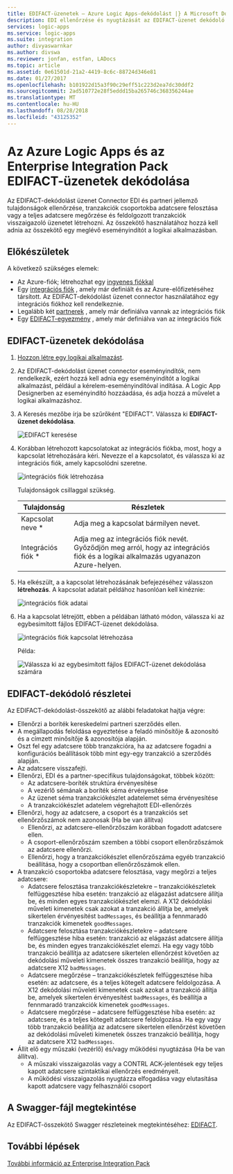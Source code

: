 ```yaml
---
title: EDIFACT-üzenetek – Azure Logic Apps-dekódolást |} A Microsoft Docs
description: EDI ellenőrzése és nyugtázását az EDIFACT-üzenet dekódoló az Azure Logic Apps Enterprise Integration Pack-a
services: logic-apps
ms.service: logic-apps
ms.suite: integration
author: divyaswarnkar
ms.author: divswa
ms.reviewer: jonfan, estfan, LADocs
ms.topic: article
ms.assetid: 0e61501d-21a2-4419-8c6c-88724d346e81
ms.date: 01/27/2017
ms.openlocfilehash: b101922d15a3f90c29eff51c223d2ea7dc30ddf2
ms.sourcegitcommit: 2ad510772e28f5eddd15ba265746c368356244ae
ms.translationtype: MT
ms.contentlocale: hu-HU
ms.lasthandoff: 08/28/2018
ms.locfileid: "43125352"
---
```

# <a name="decode-edifact-messages-for-azure-logic-apps-with-the-enterprise-integration-pack"></a>Az Azure Logic Apps és az Enterprise Integration Pack EDIFACT-üzenetek dekódolása

Az EDIFACT-dekódolást üzenet Connector EDI és partneri jellemző tulajdonságok ellenőrzése, tranzakciók csoportokba adatcsere felosztása vagy a teljes adatcsere megőrzése és feldolgozott tranzakciók visszaigazoló üzenetet létrehozni. Az összekötő használatához hozzá kell adnia az összekötő egy meglévő eseményindítót a logikai alkalmazásban.

## <a name="before-you-start"></a>Előkészületek

A következő szükséges elemek:

* Az Azure-fiók; létrehozhat egy [ingyenes fiókkal](https://azure.microsoft.com/free)
* Egy [integrációs fiók](logic-apps-enterprise-integration-create-integration-account.md) , amely már definiált és az Azure-előfizetéséhez társított. Az EDIFACT-dekódolást üzenet connector használatához egy integrációs fiókhoz kell rendelkeznie. 
* Legalább két [partnerek](logic-apps-enterprise-integration-partners.md) , amely már definiálva vannak az integrációs fiók
* Egy [EDIFACT-egyezmény](logic-apps-enterprise-integration-edifact.md) , amely már definiálva van az integrációs fiók

## <a name="decode-edifact-messages"></a>EDIFACT-üzenetek dekódolása

1. [Hozzon létre egy logikai alkalmazást](quickstart-create-first-logic-app-workflow.md).

2. Az EDIFACT-dekódolást üzenet connector eseményindítók, nem rendelkezik, ezért hozzá kell adnia egy eseményindítót a logikai alkalmazást, például a kérelem-eseményindítóval indítása. A Logic App Designerben az eseményindító hozzáadása, és adja hozzá a művelet a logikai alkalmazáshoz.

3. A Keresés mezőbe írja be szűrőként "EDIFACT". Válassza ki **EDIFACT-üzenet dekódolása**.
   
    ![EDIFACT keresése](./media/logic-apps-enterprise-integration-edifact-decode/edifactdecodeimage1.png)

3. Korábban létrehozott kapcsolatokat az integrációs fiókba, most, hogy a kapcsolat létrehozására kéri. Nevezze el a kapcsolatot, és válassza ki az integrációs fiók, amely kapcsolódni szeretne.
   
    ![integrációs fiók létrehozása](./media/logic-apps-enterprise-integration-edifact-decode/edifactdecodeimage2.png)

    Tulajdonságok csillaggal szükség.

    | Tulajdonság | Részletek |
    | --- | --- |
    | Kapcsolat neve * |Adja meg a kapcsolat bármilyen nevet. |
    | Integrációs fiók * |Adja meg az integrációs fiók nevét. Győződjön meg arról, hogy az integrációs fiók és a logikai alkalmazás ugyanazon Azure-helyen. |

4. Ha elkészült, a a kapcsolat létrehozásának befejezéséhez válasszon **létrehozás**. A kapcsolat adatait példához hasonlóan kell kinéznie:

    ![integrációs fiók adatai](./media/logic-apps-enterprise-integration-edifact-decode/edifactdecodeimage3.png)  

5. Ha a kapcsolat létrejött, ebben a példában látható módon, válassza ki az egybesimított fájlos EDIFACT-üzenet dekódolása.

    ![integrációs fiók kapcsolat létrehozása](./media/logic-apps-enterprise-integration-edifact-decode/edifactdecodeimage4.png)  

    Példa:

    ![Válassza ki az egybesimított fájlos EDIFACT-üzenet dekódolása számára](./media/logic-apps-enterprise-integration-edifact-decode/edifactdecodeimage5.png)  

## <a name="edifact-decoder-details"></a>EDIFACT-dekódoló részletei

Az EDIFACT-dekódolást-összekötő az alábbi feladatokat hajtja végre: 

* Ellenőrzi a boríték kereskedelmi partneri szerződés ellen.
* A megállapodás feloldása egyeztetése a feladó minősítője & azonosító és a címzett minősítője & azonosítója alapján.
* Oszt fel egy adatcsere több tranzakcióra, ha az adatcsere fogadni a konfigurációs beállítások több mint egy-egy tranzakció a szerződés alapján.
* Az adatcsere visszafejti.
* Ellenőrzi, EDI és a partner-specifikus tulajdonságokat, többek között:
  * Az adatcsere-boríték struktúra érvényesítése
  * A vezérlő sémának a boríték séma érvényesítése
  * Az üzenet séma tranzakciókészlet adatelemet séma érvényesítése
  * A tranzakciókészlet adatelem végrehajtott EDI-ellenőrzés
* Ellenőrzi, hogy az adatcsere, a csoport és a tranzakciós set ellenőrzőszámok nem azonosak (Ha be van állítva) 
  * Ellenőrzi, az adatcsere-ellenőrzőszám korábban fogadott adatcsere ellen. 
  * A csoport-ellenőrzőszám szemben a többi csoport ellenőrzőszámok az adatcsere ellenőrzi. 
  * Ellenőrzi, hogy a tranzakciókészlet ellenőrzőszáma egyéb tranzakció beállítása, hogy a csoportban ellenőrzőszámok ellen.
* A tranzakció csoportokba adatcsere felosztása, vagy megőrzi a teljes adatcsere:
  * Adatcsere felosztása tranzakciókészletekre – tranzakciókészletek felfüggesztése hiba esetén: tranzakció az elágazást adatcsere állítja be, és minden egyes tranzakciókészlet elemzi. 
  A X12 dekódolási műveleti kimenetek csak azokat a tranzakció állítja be, amelyek sikertelen érvényesítést `badMessages`, és beállítja a fennmaradó tranzakciók kimenetek `goodMessages`.
  * Adatcsere felosztása tranzakciókészletekre – adatcsere felfüggesztése hiba esetén: tranzakció az elágazást adatcsere állítja be, és minden egyes tranzakciókészlet elemzi. 
  Ha egy vagy több tranzakció beállítja az adatcsere sikertelen ellenőrzést követően az dekódolási műveleti kimenetek összes tranzakció beállítja, hogy az adatcsere X12 `badMessages`.
  * Adatcsere megőrzése – tranzakciókészletek felfüggesztése hiba esetén: az adatcsere, és a teljes kötegelt adatcsere feldolgozása. 
  A X12 dekódolási műveleti kimenetek csak azokat a tranzakció állítja be, amelyek sikertelen érvényesítést `badMessages`, és beállítja a fennmaradó tranzakciók kimenetek `goodMessages`.
  * Adatcsere megőrzése – adatcsere felfüggesztése hiba esetén: az adatcsere, és a teljes kötegelt adatcsere feldolgozása. 
  Ha egy vagy több tranzakció beállítja az adatcsere sikertelen ellenőrzést követően az dekódolási műveleti kimenetek összes tranzakció beállítja, hogy az adatcsere X12 `badMessages`.
* Állít elő egy műszaki (vezérlő) és/vagy működési nyugtázása (Ha be van állítva).
  * A műszaki visszaigazolás vagy a CONTRL ACK-jelentések egy teljes kapott adatcsere szintaktikai ellenőrzés eredményeit.
  * A működési visszaigazolás nyugtázza elfogadása vagy elutasítása kapott adatcsere vagy felhasználói csoport

## <a name="view-swagger-file"></a>A Swagger-fájl megtekintése
Az EDIFACT-összekötő Swagger részleteinek megtekintéséhez: [EDIFACT](/connectors/edifact/).

## <a name="next-steps"></a>További lépések
[További információ az Enterprise Integration Pack](logic-apps-enterprise-integration-overview.md "megismerheti a vállalati integrációs csomag") 

